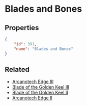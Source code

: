 # Blades and Bones

<no description available>

## Properties

```json
{
    "id": 391,
    "name": "Blades and Bones"
}
```

## Related

- [Arcanotech Edge III](../items/21525-arcanotech-edge-iii.md)
- [Blade of the Golden Keel III](../items/21528-blade-of-the-golden-keel-iii.md)
- [Blade of the Golden Keel II](../items/21527-blade-of-the-golden-keel-ii.md)
- [Arcanotech Edge II](../items/21524-arcanotech-edge-ii.md)

